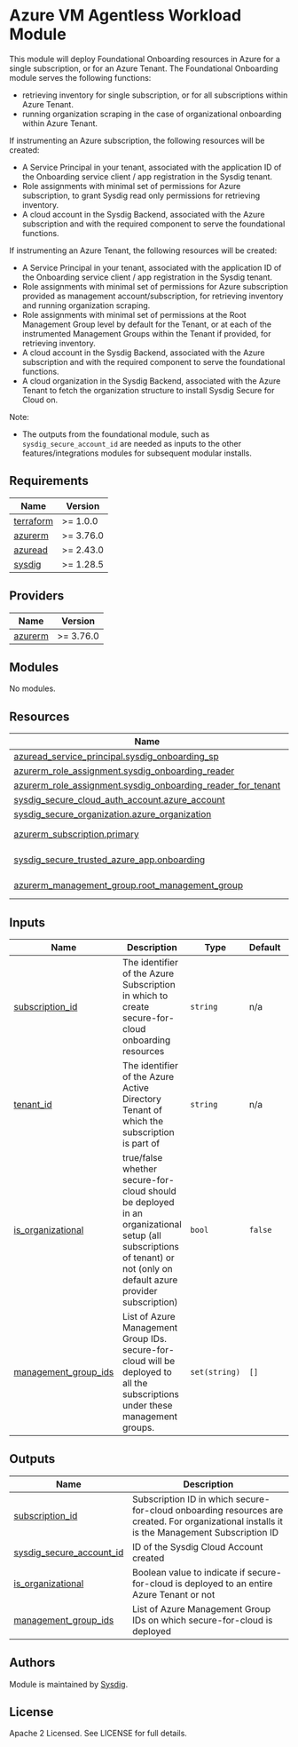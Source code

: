 # Azure VM Agentless Workload Module

This module will deploy Foundational Onboarding resources in Azure for a single subscription, or for an Azure Tenant.
The Foundational Onboarding module serves the following functions:
- retrieving inventory for single subscription, or for all subscriptions within Azure Tenant.
- running organization scraping in the case of organizational onboarding within Azure Tenant.

If instrumenting an Azure subscription, the following resources will be created:
- A Service Principal in your tenant, associated with the application ID of the Onboarding service client / app registration in the Sysdig tenant.
- Role assignments with minimal set of permissions for Azure subscription, to grant Sysdig read only permissions for retrieving inventory.
- A cloud account in the Sysdig Backend, associated with the Azure subscription and with the required component to serve the foundational functions.

If instrumenting an Azure Tenant, the following resources will be created:
- A Service Principal in your tenant, associated with the application ID of the Onboarding service client / app registration in the Sysdig tenant.
- Role assignments with minimal set of permissions for Azure subscription provided as management account/subscription, for retrieving inventory
and running organization scraping.
- Role assignments with minimal set of permissions at the Root Management Group level by default for the Tenant, or at each of the
instrumented Management Groups within the Tenant if provided, for retrieving inventory.
- A cloud account in the Sysdig Backend, associated with the Azure subscription and with the required component to serve the foundational functions. 
- A cloud organization in the Sysdig Backend, associated with the Azure Tenant to fetch the organization structure to install Sysdig Secure for Cloud on.

Note:
- The outputs from the foundational module, such as `sysdig_secure_account_id` are needed as inputs to the other features/integrations modules for subsequent modular installs.

<!-- BEGINNING OF PRE-COMMIT-TERRAFORM DOCS HOOK -->
## Requirements

| Name | Version |
|------|---------|
| <a name="requirement_terraform"></a> [terraform](#requirement\_terraform) | >= 1.0.0 |
| <a name="requirement_azurerm"></a> [azurerm](#requirement\_azurerm) | >= 3.76.0 |
| <a name="requirement_azuread"></a> [azuread](#requirement\_azuread) | >= 2.43.0 |
| <a name="requirement_sysdig"></a> [sysdig](#requirement\_sysdig) | >= 1.28.5 |

## Providers

| Name | Version |
|------|---------|
| <a name="provider_azurerm"></a> [azurerm](#provider\_azurerm) | >= 3.76.0 |

## Modules

No modules.

## Resources

| Name | Type |
|------|------|
| [azuread_service_principal.sysdig_onboarding_sp](https://registry.terraform.io/providers/hashicorp/azuread/latest/docs/resources/service_principal) | resource |
| [azurerm_role_assignment.sysdig_onboarding_reader](https://registry.terraform.io/providers/hashicorp/azurerm/latest/docs/resources/role_assignment) | resource |
| [azurerm_role_assignment.sysdig_onboarding_reader_for_tenant](https://registry.terraform.io/providers/hashicorp/azurerm/latest/docs/resources/role_assignment) | resource |
| [sysdig_secure_cloud_auth_account.azure_account](https://registry.terraform.io/providers/sysdiglabs/sysdig/latest/docs/resources/secure_cloud_auth_account) | resource |
| [sysdig_secure_organization.azure_organization](https://registry.terraform.io/providers/sysdiglabs/sysdig/latest/docs/resources/secure_organization) | resource |
| [azurerm_subscription.primary](https://registry.terraform.io/providers/hashicorp/azurerm/latest/docs/data-sources/subscription) | data source |
| [sysdig_secure_trusted_azure_app.onboarding](https://registry.terraform.io/providers/sysdiglabs/sysdig/latest/docs/data-sources/secure_trusted_azure_app) | data source |
| [azurerm_management_group.root_management_group](https://registry.terraform.io/providers/hashicorp/azurerm/latest/docs/data-sources/management_group) | data source |

## Inputs

| Name | Description | Type | Default | Required |
|------|-------------|------|---------|:--------:|
| <a name="input_subscription_id"></a> [subscription\_id](#input\_subscription\_id) | The identifier of the Azure Subscription in which to create secure-for-cloud onboarding resources | `string` | n/a | yes |
| <a name="input_tenant_id"></a> [tenant\_id](#input\tenant\_id) | The identifier of the Azure Active Directory Tenant of which the subscription is part of | `string` | n/a | yes |
| <a name="input_is_organizational"></a> [is\_organizational](#input\_is\_organizational) | true/false whether secure-for-cloud should be deployed in an organizational setup (all subscriptions of tenant) or not (only on default azure provider subscription) | `bool` | `false` | no |
| <a name="input_management_group_ids"></a> [management\_group\_ids](#input\_management\_group\_ids) | List of Azure Management Group IDs. secure-for-cloud will be deployed to all the subscriptions under these management groups. | `set(string)` | `[]` | no |

## Outputs

| Name | Description |
|------|-------------|
| <a name="output_subscription_id"></a> [subscription\_id](#output\_subscription\_id) | Subscription ID in which secure-for-cloud onboarding resources are created. For organizational installs it is the Management Subscription ID |
| <a name="output_sysdig_secure_account_id"></a> [sysdig\_secure\_account\_id](#output\_sysdig\_secure\_account\_id) | ID of the Sysdig Cloud Account created |
| <a name="output_is_organizational"></a> [is\_organizational](#output\_is\_organizational) | Boolean value to indicate if secure-for-cloud is deployed to an entire Azure Tenant or not |
| <a name="output_management_group_ids"></a> [management\_group\_ids](#output\_management\_group\_ids) | List of Azure Management Group IDs on which secure-for-cloud is deployed |
<!-- END OF PRE-COMMIT-TERRAFORM DOCS HOOK -->

## Authors

Module is maintained by [Sysdig](https://sysdig.com).

## License

Apache 2 Licensed. See LICENSE for full details.
